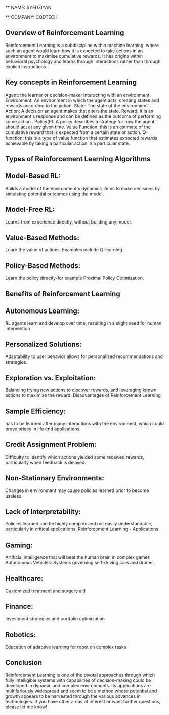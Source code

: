 ** NAME:   SYEDZIYAN 


** COMPANY:  CODTECH  


## Overview of Reinforcement Learning
Reinforcement Learning is a subdiscipline within machine learning, where such an agent would learn how it is expected to take actions in an environment to maximise cumulative rewards. It has origins within behavioral psychology and learns through interactions rather than through explicit instructions.
## Key concepts in Reinforcement Learning
Agent: the learner or decision-maker interacting with an environment.
Environment: An environment in which the agent acts, creating states and rewards according to the action.
State: The state of the environment .
Action: A decision an agent makes that alters the state.
Reward: It is an environment's response and can be defined as the outcome of performing some action .
Policy(P): A policy describes a strategy for how the agent should act at any given time.
Value Function: this is an estimate of the cumulative reward that is expected from a certain state or action.
Q-function: this is a type of value function that estimates expected rewards achievable by taking a particular action in a particular state.
## Types of Reinforcement Learning Algorithms
## Model-Based RL:
Builds a model of the environment's dynamics.
Aims to make decisions by simulating potential outcomes using the model.
## Model-Free RL:
Learns from experience directly, without building any model.
## Value-Based Methods: 
Learn the value of actions. Examples include Q-learning.
## Policy-Based Methods:
Learn the policy directly-for example Proximal Policy Optimization.
## Benefits of Reinforcement Learning
## Autonomous Learning:
RL agents learn and develop over time, resulting in a slight need for human intervention
## Personalized Solutions:
Adaptability to user behavior allows for personalized recommendations and strategies.
## Exploration vs. Exploitation:
Balancing trying new actions to discover rewards, and leveraging known actions to maximize the reward.
Disadvantages of Reinforcement Learning
## Sample Efficiency:
has to be learned after many interactions with the environment, which could prove pricey in life end applications.
## Credit Assignment Problem: 
Difficulty to identify which actions yielded some received rewards, particularly when feedback is delayed.
## Non-Stationary Environments:
Changes in environment may cause policies learned prior to become useless.
## Lack of Interpretability:
Policies learned can be highly complex and not easily understandable, particularly in critical applications.
Reinforcement Learning - Applications
## Gaming:
Artificial intelligence that will beat the human brain in complex games
Autonomous Vehicles: Systems governing self-driving cars and drones.
## Healthcare:
Customized treatment and surgery aid
## Finance:
Investment strategies and portfolio optimization
## Robotics:
Education of adaptive learning for robot on complex tasks
## Conclusion
Reinforcement Learning is one of the pivotal approaches through which fully intelligible systems with capabilities of decision-making could be developed in dynamic and complex environments. Its applications are multifariously widespread and seem to be a method whose potential and growth appears to be harvested through the various advances in technologies. If you have other areas of interest or want further questions, please let me know!
